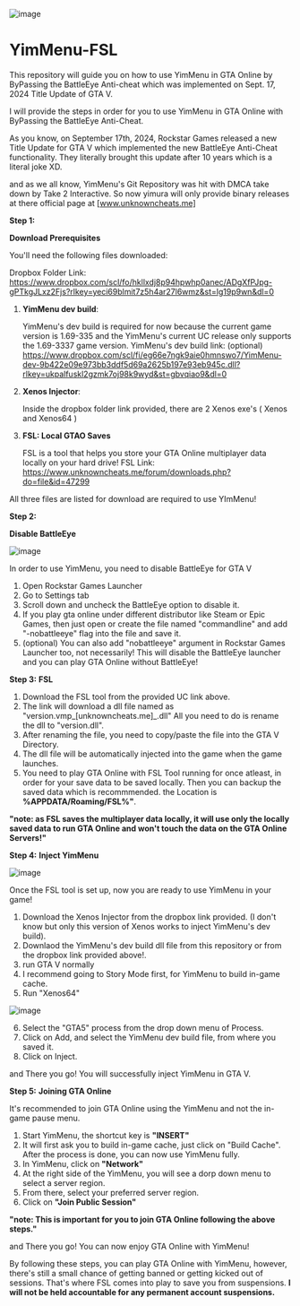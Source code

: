 ![image](https://github.com/user-attachments/assets/39d5187e-abe9-467f-81e9-ba12801654bd)
# YimMenu-FSL
  
This repository will guide you on how to use YimMenu in GTA Online by ByPassing the BattleEye Anti-cheat which was implemented on Sept. 17, 2024 Title Update of GTA V.

I will provide the steps in order for you to use YimMenu in GTA Online with ByPassing the BattleEye Anti-Cheat.



As you know, on September 17th, 2024, Rockstar Games released a new Title Update for GTA V which implemented the new BattleEye Anti-Cheat functionality. 
They literally brought this update after 10 years which is a literal joke XD.

and as we all know, YimMenu's Git Repository was hit with DMCA take down by Take 2 Interactive.
So now yimura will only provide binary releases at there official page at [www.unknowncheats.me]

**Step 1:**

**Download Prerequisites**

You'll need the following files downloaded:

Dropbox Folder Link: 
https://www.dropbox.com/scl/fo/hkllxdj8p94hpwhp0anec/ADgXfPJpg-gPTkgJLxz2Fjs?rlkey=yeci69blmit7z5h4ar27l6wmz&st=lg19p9wn&dl=0


1. **YimMenu dev build**:
   
   YimMenu's dev build is required for now because the current game version is 1.69-335
   and the YimMenu's current UC release only supports the 1.69-3337 game version.
   YimMenu's dev build link: (optional)
   https://www.dropbox.com/scl/fi/eg66e7ngk9aie0hmnswo7/YimMenu-dev-9b422e09e973bb3ddf5d69a2625b197e93eb945c.dll?rlkey=ukpalfuskl2gzmk7oj98k9wyd&st=gbvqiao9&dl=0

3. **Xenos Injector**:

   Inside the dropbox folder link provided, there are 2 Xenos exe's ( Xenos and Xenos64 )

4. **FSL: Local GTAO Saves**

   FSL is a tool that helps you store your GTA Online multiplayer data locally on your hard drive!
   FSL Link: https://www.unknowncheats.me/forum/downloads.php?do=file&id=47299

All three files are listed for download are required to use YImMenu!

**Step 2:**

**Disable BattleEye**

![image](https://github.com/user-attachments/assets/34f21fed-47c0-46d3-8e1e-a2da403baccf)

In order to use YimMenu, you need to disable BattleEye for GTA V
  1. Open Rockstar Games Launcher
  2. Go to Settings tab
  3. Scroll down and uncheck the BattleEye option to disable it.
  4. If you play gta online under different distributor like Steam or Epic Games,
     then just open or create the file named "commandline" and add "-nobattleeye" flag into the file and save it.
  5. (optional) You can also add "nobattleeye" argument in Rockstar Games Launcher too, not necessarily!
This will disable the BattleEye launcher and you can play GTA Online without BattleEye!


**Step 3:**
**FSL**
   
 1. Download the FSL tool from the provided UC link above.
 2. The link will download a dll file named as "version.vmp_[unknowncheats.me]_.dll"
   All you need to do is rename the dll to "version.dll".
 3. After renaming the file, you need to copy/paste the file into
    the GTA V Directory.
 4. The dll file will be automatically injected into the game when the game launches.
 5. You need to play GTA Online with FSL Tool running for once atleast,
in order for your save data to be saved locally. Then you can backup the saved data which is recommmended.
the Location is **%APPDATA/Roaming/FSL%"**.

**"note: as FSL saves the multiplayer data locally, it will use only the locally saved data to 
run GTA Online and won't touch the data on the GTA Online Servers!"**


**Step 4:**
**Inject YimMenu**

![image](https://github.com/user-attachments/assets/5c71f239-3fca-491b-8e19-01b10826ef67)

 
 Once the FSL tool is set up, now you are ready to use YimMenu in your game!
 1. Download the Xenos Injector from the dropbox link provided. (I don't know but only this version of Xenos works to inject YimMenu's dev build).
 2. Downlaod the YimMenu's dev build dll file from this repository or from the dropbox link provided above!.
 3. run GTA V normally
 4. I recommend going to Story Mode first, for YimMenu to build in-game cache.
 5. Run "Xenos64"

  
![image](https://github.com/user-attachments/assets/cfb9858d-9453-4b2f-b046-3c0820bec9b1)


 6. Select the "GTA5" process from the drop down menu of Process.
 7. Click on Add, and select the YimMenu dev build file, from where you saved it.
 8. Click on Inject.

and There you go! You will successfully inject YimMenu in GTA V.

**Step 5:**
**Joining GTA Online**

It's recommended to join GTA Online using the YimMenu and not the in-game pause menu.

 1. Start YimMenu, the shortcut key is **"INSERT"**
 2. It will first ask you to build in-game cache, just click on "Build Cache".
  After the process is done, you can now use YimMenu fully.
 3. In YimMenu, click on **"Network"**
 4. At the right side of the YimMenu, you will see a dorp down menu to select a server region.
 5. From there, select your preferred server region.
 6. Click on **"Join Public Session"**

 **"note: This is important for you to join GTA Online following the above steps."**

 and There you go! You can now enjoy GTA Online with YimMenu!

By following these steps, you can play GTA Online with YimMenu, however, there's still a small chance of getting banned or
getting kicked out of sessions. That's where FSL comes into play to save you from suspensions.
**I will not be held accountable for any permanent account suspensions.**

